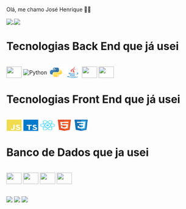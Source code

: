 Olá, me chamo José Henrique 👨‍💻

<a href=""> <img align="center" src="https://github-readme-stats.vercel.app/api?username=BDM-Henrique&show_icons=true&theme=tokyonight&line_height=20&hide=css"/> </a>
<a href=""> <img align="center" src="https://github-readme-stats.vercel.app/api/top-langs/?username=BDM-Henrique&layout=compact&show_icons=true&theme=tokyonight&line_height=33&hide=css"/> </a>

# Tecnologias Back End que já usei
<div style="display: inline_block"><br>
   <img align="center" height="30" width="40" src="https://cdn.jsdelivr.net/gh/devicons/devicon@latest/icons/selenium/selenium-original.svg" /> 
   <img align="center" class="devicon-django-plain" alt="Python" height="30" width="40" src="https://cdn.jsdelivr.net/gh/devicons/devicon@latest/icons/django/django-plain.svg" />
   <img align="center" alt="Python" height="30" width="40" src="https://raw.githubusercontent.com/devicons/devicon/master/icons/python/python-original.svg">
   <img align="center" alt="Java" height="30" width="40" src="https://raw.githubusercontent.com/devicons/devicon/master/icons/java/java-original.svg">
   <img align="center" height="30" width="40" src="https://cdn.jsdelivr.net/gh/devicons/devicon/icons/spring/spring-original.svg" />
   <img align="center" height="30" width="40" src="https://cdn.jsdelivr.net/gh/devicons/devicon/icons/nodejs/nodejs-original.svg" />
</div>

 ##
  
# Tecnologias Front End que já usei
<div style="display: inline_block"><br>
  <img align="center" alt="Js" height="30" width="40" src="https://raw.githubusercontent.com/devicons/devicon/master/icons/javascript/javascript-plain.svg">
  <img align="center" alt="TS" height="30" width="40" src="https://raw.githubusercontent.com/devicons/devicon/master/icons/typescript/typescript-original.svg">
  <img align="center" alt="React" height="30" width="40" src="https://raw.githubusercontent.com/devicons/devicon/master/icons/react/react-original.svg">
  <img align="center" alt="HTML" height="30" width="40" src="https://raw.githubusercontent.com/devicons/devicon/master/icons/html5/html5-original.svg">
  <img align="center" alt="CSS" height="30" width="40" src="https://raw.githubusercontent.com/devicons/devicon/master/icons/css3/css3-original.svg">
</div>

##

# Banco de Dados que ja usei
<div style="display: inline_block"><br>
  <img height="30" width="40" src="https://cdn.jsdelivr.net/gh/devicons/devicon/icons/mysql/mysql-original.svg" />
  <img height="30" width="40" src="https://cdn.jsdelivr.net/gh/devicons/devicon@latest/icons/postgresql/postgresql-plain.svg" />
  <img height="30" width="40" src="https://cdn.jsdelivr.net/gh/devicons/devicon/icons/mongodb/mongodb-original.svg" />
  <img height="30" width="40" src="https://cdn.jsdelivr.net/gh/devicons/devicon/icons/docker/docker-original.svg" />
</div>
  
##
  
<div> 
  <a href="https://instagram.com/josehenriquee__" target="_blank"><img src="https://img.shields.io/badge/-Instagram-%23E4405F?style=for-the-badge&logo=instagram&logoColor=white" target="_blank"></a>
  <a href = "mailto:henrique1jose@gmail.com"><img src="https://img.shields.io/badge/-Gmail-%23333?style=for-the-badge&logo=gmail&logoColor=white" target="_blank"></a>
  <a href="https://www.linkedin.com/in/jose-gomes-66208428a" target="_blank"><img src="https://img.shields.io/badge/-LinkedIn-%230077B5?style=for-the-badge&logo=linkedin&logoColor=white" target="_blank"></a> 

  </div>
